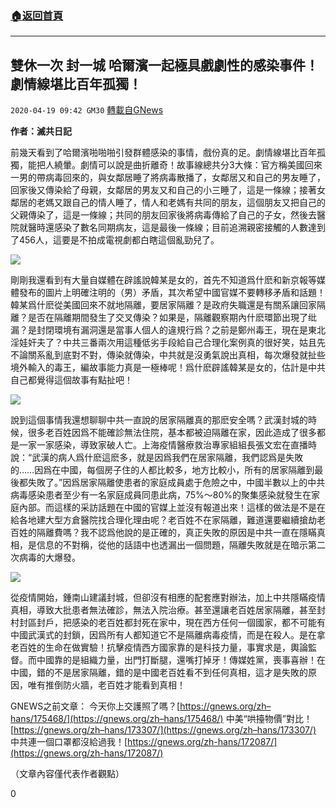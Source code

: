 ###  [:house:返回首頁](https://github.com/ourhimalayas/txt)
---

## 雙休一次 封一城 哈爾濱一起極具戲劇性的感染事件！劇情線堪比百年孤獨！
`2020-04-19 09:42 GM30` [轉載自GNews](https://gnews.org/zh-hant/178357/)

**作者：滅共日記**

前幾天看到了哈爾濱啪啪啪引發群體感染的事情，戲份真的足。劇情線堪比百年孤獨，能把人繞暈。劇情可以說是曲折離奇！故事線總共分3大條：官方稱美國回來一男的帶病毒回來的，與女鄰居睡了將病毒散播了，女鄰居又和自己的男友睡了，回家後又傳染給了母親，女鄰居的男友又和自己的小三睡了，這是一條線；接著女鄰居的老媽又跟自己的情人睡了，情人和老媽有共同的朋友，這個朋友又把自己的父親傳染了，這是一條線；共同的朋友回家後將病毒傳給了自己的子女，然後去醫院就醫時還感染了數名同期病友，這是最後一條線；目前追溯親密接觸的人數達到了456人，這要是不拍成電視劇都白瞎這個亂勁兒了。

![](https://s3.amazonaws.com/gnews-media-offload/wp-content/uploads/2020/04/19093445/1-163.jpg)

剛剛我還看到有大量自媒體在辟謠說韓某是女的，首先不知道爲什麽和新京報等媒體發布的圖片上明確注明的（男）矛盾，其次希望中國官媒不要轉移矛盾和話題！韓某爲什麽從美國回來不就地隔離，要居家隔離？是政府失職還是有關系讓回家隔離？是否在隔離期間發生了交叉傳染？如果是，隔離觀察期內什麽環節出現了纰漏？是封閉環境有漏洞還是當事人個人的違規行爲？之前是鄭州毒王，現在是東北淫娃奸夫了？中共三番兩次用這種低劣手段給自己合理化案例真的很好笑，姑且先不論關系亂到底對不對，傳染就傳染，中共就是沒勇氣說出真相，每次爆發就扯些境外輸入的毒王，編故事能力真是一極棒呢！爲什麽辟謠韓某是女的，估計是中共自己都覺得這個故事有點扯吧！

![](https://s3.amazonaws.com/gnews-media-offload/wp-content/uploads/2020/04/19093514/2-64.png)

說到這個事情我還想聊聊中共一直說的居家隔離真的那麽安全嗎？武漢封城的時候，很多老百姓因爲不能確診無法住院，基本都被迫隔離在家，因此造成了很多都是一家一家感染，導致家破人亡。上海疫情醫療救治專家組組長張文宏在直播時說：“武漢的病人爲什麽這麽多，就是因爲我們在居家隔離，我們認爲是失敗的……因爲在中國，每個房子住的人都比較多，地方比較小，所有的居家隔離到最後都失敗了。”因爲居家隔離使患者的家庭成員處于危險之中，中國半數以上的中共病毒感染患者至少有一名家庭成員同患此病，75%～80%的聚集感染就發生在家庭內部。而這樣的采訪話題在中國的官媒上並沒有報道出來！這樣的做法是不是在給各地建大型方倉醫院找合理化理由呢？老百姓不在家隔離，難道還要繼續搶劫老百姓的隔離費嗎？我不認爲他說的是正確的，真正失敗的原因是中共一直在隱瞞真相，是信息的不對稱，從他的話語中也透漏出一個問題，隔離失敗就是在暗示第二次病毒的大爆發。

![](https://s3.amazonaws.com/gnews-media-offload/wp-content/uploads/2020/04/19093553/3-102.jpg)

從疫情開始，鍾南山建議封城，但卻沒有相應的配套應對辦法，加上中共隱瞞疫情真相，導致大批患者無法確診，無法入院治療。甚至還讓老百姓居家隔離，甚至封村封區封戶，把感染的老百姓都封死在家中，現在西方任何一個國家，都不可能有中國武漢式的封鎖，因爲所有人都知道它不是隔離病毒疫情，而是在殺人。是在拿老百姓的生命在做實驗！抗擊疫情西方國家靠的是科技力量，事實求是，輿論監督。而中國靠的是組織力量，出門打斷腿，還嘴打掉牙！傳媒姓黨，喪事喜辦！在中國，錯的不是居家隔離，錯的是中國老百姓看不到任何真相，這才是失敗的原因，唯有推倒防火牆，老百姓才能看到真相！

GNEWS之前文章：
今天你上交護照了嗎？[https://gnews.org/zh–hans/175468/](https://gnews.org/zh–hans/175468/)
中美“哄擡物價”對比！[https://gnews.org/zh–hans/173307/](https://gnews.org/zh–hans/173307/)
中共連一個口罩都沒給過我！[https://gnews.org/zh-hans/172087/](https://gnews.org/zh-hans/172087/)

（文章內容僅代表作者觀點）

0
